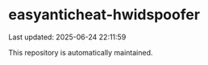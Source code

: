 # easyanticheat-hwidspoofer

Last updated: 2025-06-24 22:11:59

This repository is automatically maintained.
